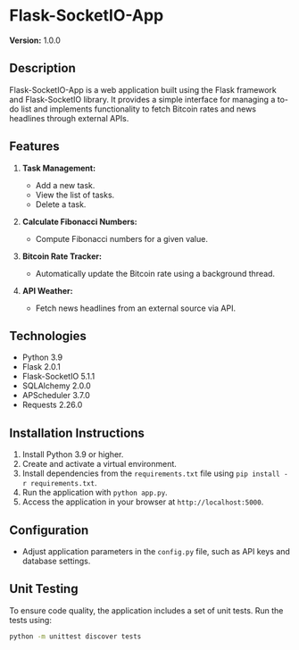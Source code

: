 # Flask-SocketIO-App

**Version:** 1.0.0

## Description

Flask-SocketIO-App is a web application built using the Flask framework and Flask-SocketIO library. It provides a simple interface for managing a to-do list and implements functionality to fetch Bitcoin rates and news headlines through external APIs.

## Features

1. **Task Management:**
    - Add a new task.
    - View the list of tasks.
    - Delete a task.

2. **Calculate Fibonacci Numbers:**
    - Compute Fibonacci numbers for a given value.

3. **Bitcoin Rate Tracker:**
    - Automatically update the Bitcoin rate using a background thread.

4. **API Weather:**
    - Fetch news headlines from an external source via API.

## Technologies

- Python 3.9
- Flask 2.0.1
- Flask-SocketIO 5.1.1
- SQLAlchemy 2.0.0
- APScheduler 3.7.0
- Requests 2.26.0

## Installation Instructions

1. Install Python 3.9 or higher.
2. Create and activate a virtual environment.
3. Install dependencies from the `requirements.txt` file using `pip install -r requirements.txt`.
4. Run the application with `python app.py`.
5. Access the application in your browser at `http://localhost:5000`.

## Configuration

- Adjust application parameters in the `config.py` file, such as API keys and database settings.

## Unit Testing

To ensure code quality, the application includes a set of unit tests. Run the tests using:

```bash
python -m unittest discover tests